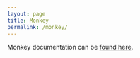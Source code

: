 ```yaml
---
layout: page
title: Monkey
permalink: /monkey/
---
```


Monkey documentation can be [found here](docs/Home).
